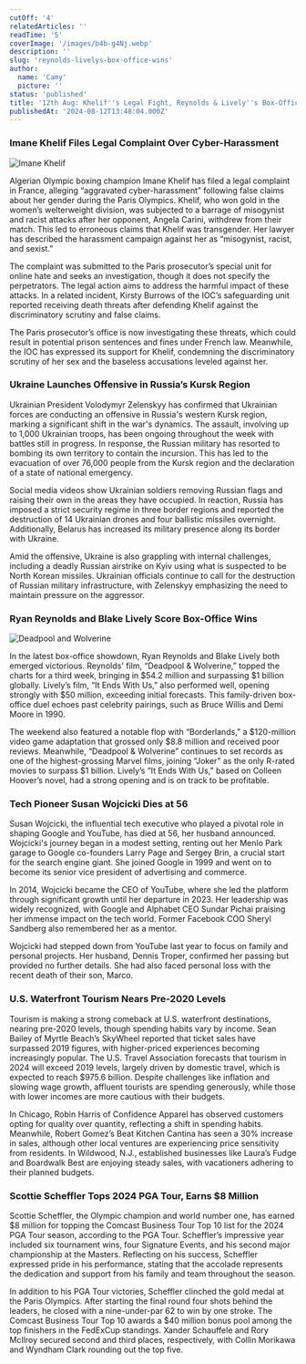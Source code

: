 ```yaml
---
cutOff: '4'
relatedArticles: ''
readTime: '5'
coverImage: '/images/b4b-g4Nj.webp'
description: ''
slug: 'reynolds-livelys-box-office-wins'
author:
  name: 'Camy'
  picture: ''
status: 'published'
title: '12th Aug: Khelif''s Legal Fight, Reynolds & Lively''s Box-Office Wins'
publishedAt: '2024-08-12T13:48:04.000Z'
---
```


### Imane Khelif Files Legal Complaint Over Cyber-Harassment

![Imane Khelif](/images/b4a-I4OT.webp)

Algerian Olympic boxing champion Imane Khelif has filed a legal complaint in France, alleging “aggravated cyber-harassment” following false claims about her gender during the Paris Olympics. Khelif, who won gold in the women’s welterweight division, was subjected to a barrage of misogynist and racist attacks after her opponent, Angela Carini, withdrew from their match. This led to erroneous claims that Khelif was transgender. Her lawyer has described the harassment campaign against her as “misogynist, racist, and sexist.”

The complaint was submitted to the Paris prosecutor’s special unit for online hate and seeks an investigation, though it does not specify the perpetrators. The legal action aims to address the harmful impact of these attacks. In a related incident, Kirsty Burrows of the IOC’s safeguarding unit reported receiving death threats after defending Khelif against the discriminatory scrutiny and false claims.

The Paris prosecutor’s office is now investigating these threats, which could result in potential prison sentences and fines under French law. Meanwhile, the IOC has expressed its support for Khelif, condemning the discriminatory scrutiny of her sex and the baseless accusations leveled against her.

### Ukraine Launches Offensive in Russia’s Kursk Region

Ukrainian President Volodymyr Zelenskyy has confirmed that Ukrainian forces are conducting an offensive in Russia's western Kursk region, marking a significant shift in the war's dynamics. The assault, involving up to 1,000 Ukrainian troops, has been ongoing throughout the week with battles still in progress. In response, the Russian military has resorted to bombing its own territory to contain the incursion. This has led to the evacuation of over 76,000 people from the Kursk region and the declaration of a state of national emergency.

Social media videos show Ukrainian soldiers removing Russian flags and raising their own in the areas they have occupied. In reaction, Russia has imposed a strict security regime in three border regions and reported the destruction of 14 Ukrainian drones and four ballistic missiles overnight. Additionally, Belarus has increased its military presence along its border with Ukraine.

Amid the offensive, Ukraine is also grappling with internal challenges, including a deadly Russian airstrike on Kyiv using what is suspected to be North Korean missiles. Ukrainian officials continue to call for the destruction of Russian military infrastructure, with Zelenskyy emphasizing the need to maintain pressure on the aggressor.

### Ryan Reynolds and Blake Lively Score Box-Office Wins

![Deadpool and Wolverine](/images/b4b-Q2Nz.webp)

In the latest box-office showdown, Ryan Reynolds and Blake Lively both emerged victorious. Reynolds' film, “Deadpool & Wolverine,” topped the charts for a third week, bringing in $54.2 million and surpassing $1 billion globally. Lively’s film, “It Ends With Us,” also performed well, opening strongly with $50 million, exceeding initial forecasts. This family-driven box-office duel echoes past celebrity pairings, such as Bruce Willis and Demi Moore in 1990.

The weekend also featured a notable flop with “Borderlands,” a $120-million video game adaptation that grossed only $8.8 million and received poor reviews. Meanwhile, “Deadpool & Wolverine” continues to set records as one of the highest-grossing Marvel films, joining “Joker” as the only R-rated movies to surpass $1 billion. Lively’s “It Ends With Us,” based on Colleen Hoover’s novel, had a strong opening and is on track to be profitable.

### Tech Pioneer Susan Wojcicki Dies at 56

Susan Wojcicki, the influential tech executive who played a pivotal role in shaping Google and YouTube, has died at 56, her husband announced. Wojcicki's journey began in a modest setting, renting out her Menlo Park garage to Google co-founders Larry Page and Sergey Brin, a crucial start for the search engine giant. She joined Google in 1999 and went on to become its senior vice president of advertising and commerce.

In 2014, Wojcicki became the CEO of YouTube, where she led the platform through significant growth until her departure in 2023. Her leadership was widely recognized, with Google and Alphabet CEO Sundar Pichai praising her immense impact on the tech world. Former Facebook COO Sheryl Sandberg also remembered her as a mentor.

Wojcicki had stepped down from YouTube last year to focus on family and personal projects. Her husband, Dennis Troper, confirmed her passing but provided no further details. She had also faced personal loss with the recent death of their son, Marco.

### U.S. Waterfront Tourism Nears Pre-2020 Levels

Tourism is making a strong comeback at U.S. waterfront destinations, nearing pre-2020 levels, though spending habits vary by income. Sean Bailey of Myrtle Beach’s SkyWheel reported that ticket sales have surpassed 2019 figures, with higher-priced experiences becoming increasingly popular. The U.S. Travel Association forecasts that tourism in 2024 will exceed 2019 levels, largely driven by domestic travel, which is expected to reach $975.6 billion. Despite challenges like inflation and slowing wage growth, affluent tourists are spending generously, while those with lower incomes are more cautious with their budgets.

In Chicago, Robin Harris of Confidence Apparel has observed customers opting for quality over quantity, reflecting a shift in spending habits. Meanwhile, Robert Gomez’s Beat Kitchen Cantina has seen a 30% increase in sales, although other local ventures are experiencing price sensitivity from residents. In Wildwood, N.J., established businesses like Laura’s Fudge and Boardwalk Best are enjoying steady sales, with vacationers adhering to their planned budgets.

### Scottie Scheffler Tops 2024 PGA Tour, Earns $8 Million

Scottie Scheffler, the Olympic champion and world number one, has earned $8 million for topping the Comcast Business Tour Top 10 list for the 2024 PGA Tour season, according to the PGA Tour. Scheffler’s impressive year included six tournament wins, four Signature Events, and his second major championship at the Masters. Reflecting on his success, Scheffler expressed pride in his performance, stating that the accolade represents the dedication and support from his family and team throughout the season.

In addition to his PGA Tour victories, Scheffler clinched the gold medal at the Paris Olympics. After starting the final round four shots behind the leaders, he closed with a nine-under-par 62 to win by one stroke. The Comcast Business Tour Top 10 awards a $40 million bonus pool among the top finishers in the FedExCup standings. Xander Schauffele and Rory McIlroy secured second and third places, respectively, with Collin Morikawa and Wyndham Clark rounding out the top five.